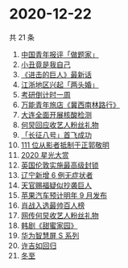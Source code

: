 # 2020-12-22

共 21 条

<!-- BEGIN -->
<!-- 最后更新时间 Tue Dec 22 2020 23:07:24 GMT+0800 (CST) -->

1. [中国青年报评「做题家」](https://www.zhihu.com/search?q=中国青年报)
2. [小丑竟是我自己](https://www.zhihu.com/search?q=小丑竟是我自己)
3. [《进击的巨人》最新话](https://www.zhihu.com/search?q=进击的巨人)
4. [江浙地区兴起「两头婚」](https://www.zhihu.com/search?q=两头婚)
5. [考研倒计时一周](https://www.zhihu.com/search?q=考研)
6. [万能青年旅店《冀西南林路行》](https://www.zhihu.com/search?q=万能青年旅店)
7. [大连全面开展核酸检测](https://www.zhihu.com/search?q=大连疫情)
8. [何炅回应收艺人粉丝礼物](https://www.zhihu.com/search?q=何炅收礼)
9. [「长征八号」首飞成功](https://www.zhihu.com/search?q=长征八号)
10. [111 位从影者抵制于正郭敬明](https://www.zhihu.com/search?q=于正郭敬明)
11. [2020 星光大赏](https://www.zhihu.com/search?q=星光大赏)
12. [英国伦敦实施最高级封锁](https://www.zhihu.com/search?q=英国疫情)
13. [辽宁新增 6 例无症状者](https://www.zhihu.com/search?q=大连疫情)
14. [天官赐福疑似抄袭巨人](https://www.zhihu.com/search?q=天官赐福)
15. [苹果汽车预计明年 9 月发布](https://www.zhihu.com/search?q=苹果汽车)
16. [肖战入选最帅百人榜](https://www.zhihu.com/search?q=肖战)
17. [网传何炅收艺人粉丝礼物](https://www.zhihu.com/search?q=何炅收礼)
18. [韩剧《甜蜜家园》](https://www.zhihu.com/search?q=甜蜜家园)
19. [华为智慧屏 S 系列](https://www.zhihu.com/search?q=华为智慧屏)
20. [许吉如回归](https://www.zhihu.com/search?q=许吉如)
21. [冬至](https://www.zhihu.com/search?q=冬至)

<!-- END -->
